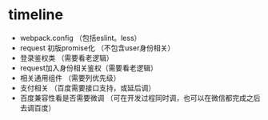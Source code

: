# timeline

* webpack.config  （包括eslint。less）
* request 初版promise化 （不包含user身份相关）
* 登录鉴权类 （需要看老逻辑）
* request加入身份相关鉴权（需要看老逻辑）
* 相关通用组件 （需要列优先级）
* 支付相关 （百度需要接口支持，或延后调）
* 百度兼容性看是否需要微调 （可在开发过程同时调，也可以在微信都完成之后去调百度）

